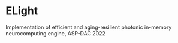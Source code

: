 # ELight
Implementation of efficient and aging-resilient photonic in-memory neurocomputing engine, ASP-DAC 2022
